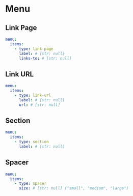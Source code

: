 # Menu

## Link Page

``` yaml
menu:
  items:
    - type: link-page
      label: # [str: null]
      links-to: # [str: null]
```

## Link URL

``` yaml
menu:
  items:
    - type: link-url
      label: # [str: null]
      url: # [str: null]
```

## Section

``` yaml
menu:
  items:
    - type: section
      label: # [str: null]
```

## Spacer

``` yaml
menu:
  items:
    - type: spacer
      size: # [str: null] ("small", "medium", "large")
```
